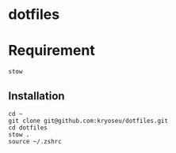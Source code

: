 # dotfiles

# Requirement
```
stow
```

## Installation

```
cd ~
git clone git@github.com:kryoseu/dotfiles.git
cd dotfiles
stow .
source ~/.zshrc
```
